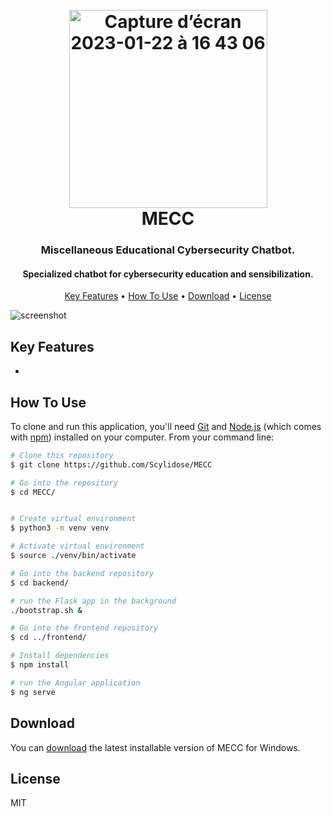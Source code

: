 
<h1 align="center">
  <br>

  <img width="317" alt="Capture d’écran 2023-01-22 à 16 43 06" src="https://user-images.githubusercontent.com/28122432/213942189-b2e31bf3-9d14-4f8a-9d3d-7d92357e4ce9.png">

  <br>
  MECC
  <br>
</h1>

<h3 align="center">Miscellaneous Educational Cybersecurity Chatbot.</h3>
<h4 align="center">Specialized chatbot for cybersecurity education and sensibilization.</h4>
<p align="center">
  <a href="#key-features">Key Features</a> •
  <a href="#how-to-use">How To Use</a> •
  <a href="#download">Download</a> •
  <a href="#license">License</a>
</p>

![screenshot]()

## Key Features

* 

## How To Use

To clone and run this application, you'll need [Git](https://git-scm.com) and [Node.js](https://nodejs.org/en/download/) (which comes with [npm](http://npmjs.com)) installed on your computer. From your command line:

```bash
# Clone this repository
$ git clone https://github.com/Scylidose/MECC

# Go into the repository
$ cd MECC/


# Create virtual environment
$ python3 -m venv venv

# Activate virtual environment
$ source ./venv/bin/activate

# Go into the backend repository
$ cd backend/

# run the Flask app in the background
./bootstrap.sh &

# Go into the frontend repository
$ cd ../frontend/

# Install dependencies
$ npm install

# run the Angular application
$ ng serve

```

## Download

You can [download]() the latest installable version of MECC for Windows.

## License

MIT
